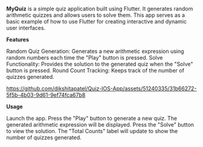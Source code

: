 **MyQuiz** is a simple quiz application built using Flutter. It generates random arithmetic quizzes and allows users to solve them. This app serves as a basic example of how to use Flutter for creating interactive and dynamic user interfaces.

**Features** 

Random Quiz Generation: Generates a new arithmetic expression using random numbers each time the "Play" button is pressed. 
Solve Functionality: Provides the solution to the generated quiz when the "Solve" button is pressed. 
Round Count Tracking: Keeps track of the number of quizzes generated.



https://github.com/dikshitapatel/Quiz-IOS-App/assets/51240335/31b66272-5f5b-4b03-9d61-9ef74fca67b8


**Usage**  

Launch the app.
Press the "Play" button to generate a new quiz.
The generated arithmetic expression will be displayed.
Press the "Solve" button to view the solution.
The "Total Counts" label will update to show the number of quizzes generated.



